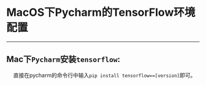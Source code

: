 # MacOS下Pycharm的TensorFlow环境配置

----------------

## Mac下`Pycharm`安装`tensorflow`:

&emsp; 直接在pycharm的命令行中输入`pip install tensorflow==[version]`即可。
